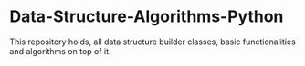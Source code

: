 # Data-Structure-Algorithms-Python
This repository holds, all data structure builder classes, basic functionalities and algorithms on top of it. 
